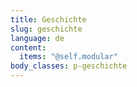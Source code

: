 ```yaml
---
title: Geschichte
slug: geschichte
language: de
content:
  items: "@self.modular"
body_classes: p-geschichte
---
```

